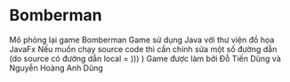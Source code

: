 # Bomberman
Mô phỏng lại game Bomberman
Game sử dụng Java với thư viện đồ họa JavaFx
Nếu muốn chạy source code thì cần chỉnh sửa một số đường dẫn (do source có đường dẫn local = ))) )
Game được làm bởi Đỗ Tiến Dũng và Nguyễn Hoàng Anh Dũng
